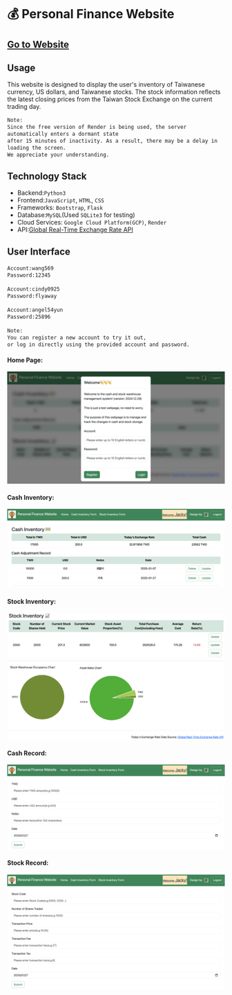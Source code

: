:moneybag: Personal Finance Website
===

[Go to Website](https://personal-finance-website.onrender.com/)
--

Usage
---
This website is designed to display the user's inventory of Taiwanese currency, US dollars, and Taiwanese stocks. The stock information reflects the latest closing prices from the Taiwan Stock Exchange on the current trading day.

    Note:
    Since the free version of Render is being used, the server automatically enters a dormant state 
    after 15 minutes of inactivity. As a result, there may be a delay in loading the screen.        
    We appreciate your understanding.


Technology Stack
---

* Backend:`Python3`
* Frontend:`JavaScript`, `HTML`, `CSS`
* Frameworks: `Bootstrap`, `Flask`
* Database:`MySQL`(Used `SQLite3` for testing)
* Cloud Services: `Google Cloud Platform(GCP)`, `Render`
* API:[Global Real-Time Exchange Rate API](https://tw.rter.info/howto_currencyapi.php)

User Interface
---
    Account:wang569
    Password:12345 

    Account:cindy0925
    Password:flyaway

    Account:angel54yun 
    Password:25896
    
    Note:
    You can register a new account to try it out, 
    or log in directly using the provided account and password.
    
#### Home Page:
![](static/images/homepage.png)

#### Cash Inventory:
![](static/images/cash_inventory.png)

#### Stock Inventory:
![](static/images/stock_inventory.png)

#### Cash Record:
![](static/images/cash_record.png)

#### Stock Record:
![](static/images/stock_record.png)

